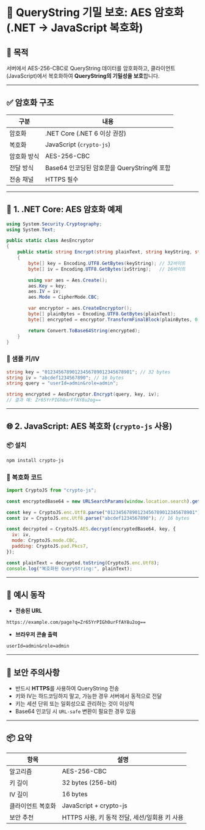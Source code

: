 
# 🔐 QueryString 기밀 보호: AES 암호화 (.NET → JavaScript 복호화)

## 📌 목적

서버에서 AES-256-CBC로 QueryString 데이터를 암호화하고, 클라이언트(JavaScript)에서 복호화하여 **QueryString의 기밀성을 보호**합니다.

---

## ✅ 암호화 구조

| 구분         | 내용                          |
|--------------|-------------------------------|
| 암호화       | .NET Core (.NET 6 이상 권장) |
| 복호화       | JavaScript (`crypto-js`)      |
| 암호화 방식  | AES-256-CBC                    |
| 전달 방식    | Base64 인코딩된 암호문을 QueryString에 포함 |
| 전송 채널    | HTTPS 필수                     |

---

## 🧩 1. .NET Core: AES 암호화 예제

```csharp
using System.Security.Cryptography;
using System.Text;

public static class AesEncryptor
{
    public static string Encrypt(string plainText, string keyString, string ivString)
    {
        byte[] key = Encoding.UTF8.GetBytes(keyString); // 32바이트
        byte[] iv = Encoding.UTF8.GetBytes(ivString);   // 16바이트

        using var aes = Aes.Create();
        aes.Key = key;
        aes.IV = iv;
        aes.Mode = CipherMode.CBC;

        var encryptor = aes.CreateEncryptor();
        byte[] plainBytes = Encoding.UTF8.GetBytes(plainText);
        byte[] encrypted = encryptor.TransformFinalBlock(plainBytes, 0, plainBytes.Length);

        return Convert.ToBase64String(encrypted);
    }
}
```

### 🔑 샘플 키/IV

```csharp
string key = "01234567890123456789012345678901"; // 32 bytes
string iv = "abcdef1234567890"; // 16 bytes
string query = "userId=admin&role=admin";

string encrypted = AesEncryptor.Encrypt(query, key, iv);
// 결과 예: Zr65YrPIGh0urFfAY8u2og==
```

---

## 🌐 2. JavaScript: AES 복호화 (`crypto-js` 사용)

### 📦 설치

```bash
npm install crypto-js
```

### 📜 복호화 코드

```js
import CryptoJS from "crypto-js";

const encryptedBase64 = new URLSearchParams(window.location.search).get("q");

const key = CryptoJS.enc.Utf8.parse("01234567890123456789012345678901"); // 32 bytes
const iv = CryptoJS.enc.Utf8.parse("abcdef1234567890"); // 16 bytes

const decrypted = CryptoJS.AES.decrypt(encryptedBase64, key, {
  iv: iv,
  mode: CryptoJS.mode.CBC,
  padding: CryptoJS.pad.Pkcs7,
});

const plainText = decrypted.toString(CryptoJS.enc.Utf8);
console.log("복호화된 QueryString:", plainText);
```

---

## 🧪 예시 동작

- **전송된 URL**

```
https://example.com/page?q=Zr65YrPIGh0urFfAY8u2og==
```

- **브라우저 콘솔 출력**

```txt
userId=admin&role=admin
```

---

## 🔐 보안 주의사항

- 반드시 **HTTPS**를 사용하여 QueryString 전송
- 키와 IV는 하드코딩하지 말고, 가능한 경우 서버에서 동적으로 전달
- 키는 세션 단위 또는 일회성으로 관리하는 것이 이상적
- Base64 인코딩 시 `URL-safe` 변환이 필요한 경우 있음

---

## 📦 요약

| 항목            | 설명                                           |
|----------------|------------------------------------------------|
| 알고리즘        | AES-256-CBC                                    |
| 키 길이         | 32 bytes (256-bit)                             |
| IV 길이         | 16 bytes                                       |
| 클라이언트 복호화 | JavaScript + crypto-js                         |
| 보안 추천       | HTTPS 사용, 키 동적 전달, 세션/일회용 키 사용 |
